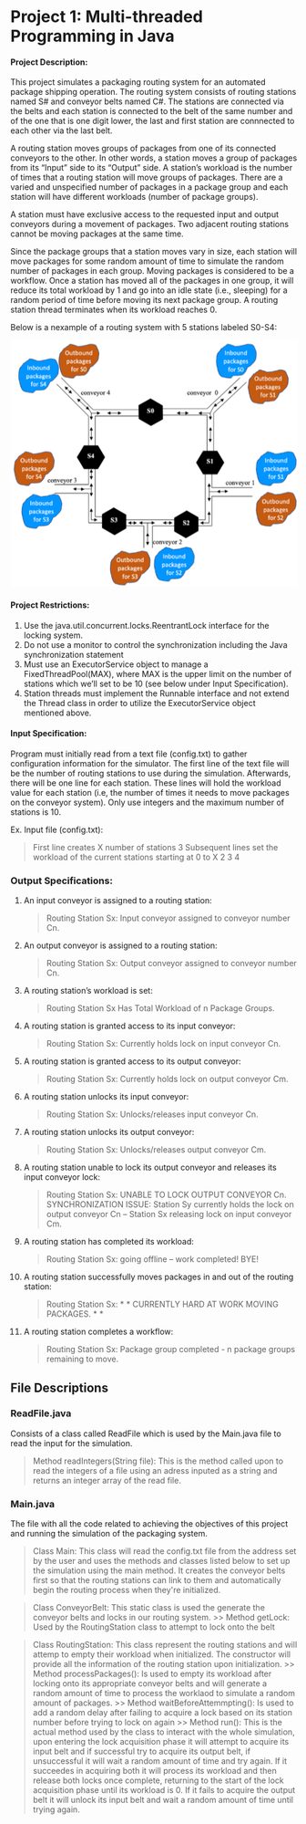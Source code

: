 # Project 1: Multi-threaded Programming in Java

#### Project Description: 
This project simulates a packaging routing system for an automated package shipping operation. The routing system consists of routing stations named S# and conveyor belts named C#. The stations are connected via the belts and each station is connected to the belt of the same number and of the one that is one digit lower, the last and first station are connnected to each other via the last belt. 

A routing station moves groups of packages from one of its connected conveyors to the other. In other words, a station moves a group of packages from its “Input” side to its “Output” side. A station’s workload is the number of times that a routing station will move groups of packages. There are a varied and unspecified number of packages in a package group and each station will have different workloads (number of package groups).

A station must have exclusive access to the requested input and output conveyors during a movement of packages. Two adjacent routing stations cannot be moving packages at the same time. 

Since the package groups that a station moves vary in size, each station will move packages for some random amount of time to simulate the random number of packages in each group. Moving packages is considered to be a workflow. Once a station has moved all of the packages in one group, it will reduce its total workload by 1 and go into an idle state (i.e., sleeping) for a random period of time before moving its next package group. A routing station thread terminates when its workload reaches 0.

Below is a nexample of a routing system with 5 stations labeled S0-S4:

![alt text](https://github.com/G4M3R-N0ST4LG14/CNT4714-Projects/blob/main/Project_1/conveyor_belt.png?raw=true)

#### Project Restrictions: 

1. Use the java.util.concurrent.locks.ReentrantLock interface for the locking system.
2. Do not use a monitor to control the synchronization including the Java synchronization statement
3. Must use an ExecutorService object to manage a FixedThreadPool(MAX), where MAX is the upper limit on the number of stations which we’ll set to be 10 (see below under Input Specification).
4. Station threads must implement the Runnable interface and not extend the Thread class in order to utilize the ExecutorService object mentioned above.

#### Input Specification: 

Program must initially read from a text file (config.txt) to gather configuration information
for the simulator. The first line of the text file will be the number of routing stations to use during
the simulation. Afterwards, there will be one line for each station. These lines will hold the
workload value for each station (i.e, the number of times it needs to move packages on the
conveyor system). Only use integers and the maximum number of stations is 10.

Ex. Input file (config.txt):
>First line creates X number of stations
3
>Subsequent lines set the workload of the current stations starting at 0 to X 
2
3
4

### Output Specifications:

1. An input conveyor is assigned to a routing station:
    > Routing Station Sx: Input conveyor assigned to conveyor number Cn.
2. An output conveyor is assigned to a routing station:
    > Routing Station Sx: Output conveyor assigned to conveyor number Cn.
3. A routing station’s workload is set:
    > Routing Station Sx Has Total Workload of n Package Groups.
4. A routing station is granted access to its input conveyor:
    > Routing Station Sx: Currently holds lock on input conveyor Cn.
5. A routing station is granted access to its output conveyor:
    > Routing Station Sx: Currently holds lock on output conveyor Cm.
6. A routing station unlocks its input conveyor:
    > Routing Station Sx: Unlocks/releases input conveyor Cn.
7. A routing station unlocks its output conveyor:
    > Routing Station Sx: Unlocks/releases output conveyor Cm.
8. A routing station unable to lock its output conveyor and releases its input conveyor lock:
    > Routing Station Sx: UNABLE TO LOCK OUTPUT CONVEYOR Cn. SYNCHRONIZATION ISSUE: Station Sy currently holds the lock on output conveyor Cn – Station Sx releasing lock on input conveyor Cm.
9. A routing station has completed its workload:
    > Routing Station Sx: going offline – work completed! BYE!
10. A routing station successfully moves packages in and out of the routing station:
    > Routing Station Sx: * * CURRENTLY HARD AT WORK MOVING PACKAGES. * *
11. A routing station completes a workflow:
    > Routing Station Sx: Package group completed - n package groups remaining to move.

## File Descriptions

### ReadFile.java

Consists of a class called ReadFile which is used by the Main.java file to read the input for the simulation. 
> Method readIntegers(String file): This is the method called upon to read the integers of a file using an adress inputed as a string and returns an integer array of the read file. 

### Main.java

The file with all the code related to achieving the objectives of this project and running the simulation of the packaging system. 
> Class Main: This class will read the config.txt file from the address set by the user and uses the methods and classes listed below to set up the simulation using the main method. It creates the conveyor belts first so that the routing stations can link to them and automatically begin the routing process when they're initialized. 

> Class ConveyorBelt: This static class is used the generate the conveyor belts and locks in our routing system.
    >> Method getLock: Used by the RoutingStation class to attempt to lock onto the belt 

> Class RoutingStation: This class represent the routing stations and will attemp to empty their workload when initialized. The constructor will provide all the information of the routing station upon initialization.
    >> Method processPackages(): Is used to empty its workload after locking onto its appropriate conveyor belts and will generate a random amount of time to process the worklaod to simulate a random amount of packages.
    >> Method waitBeforeAttemmpting(): Is used to add a random delay after failing to acquire a lock based on its station number before trying to lock on again
    >> Method run(): This is the actual method used by the class to interact with the whole simulation, upon entering the lock acquisition phase it will attempt to acquire its input belt and if successful try to acquire its output belt, if unsuccessful it will wait a random amount of time and try again. If it succeedes in acquiring both it will process its workload and then release both locks once complete, returning to the start of the lock acquisition phase until its workload is 0. If it fails to acquire the output belt it will unlock its input belt and wait a random amount of time until trying again. 